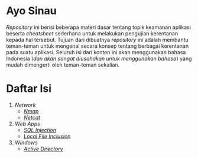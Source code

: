 # Ayo Sinau

_Repository_ ini berisi beberapa materi dasar tentang topik keamanan aplikasi beserta _cheatsheet_ sederhana untuk melakukan pengujian kerentanan kepada hal tersebut. Tujuan dari dibuatnya _repository_ ini adalah membantu teman-teman untuk mengenal secara konsep tentang berbagai kerentanan pada suatu aplikasi. Seluruh isi dari konten ini akan menggunakan bahasa Indonesia (_dan akan sangat diusahakan untuk menggunakan bahasa_) yang mudah dimengerti oleh teman-teman sekalian.

# Daftar Isi

1. _Network_
   * [_Nmap_](network/nmap.md)
   * [_Netcat_](network/netcat.md)
2. _Web Apps_
   * [_SQL Injection_](webapps/sqlinjection.md)
   * [_Local File Inclusion_](webapps/lfi.md)
3. _Windows_
   * [_Active Directory_](windows/active_directory.md)
